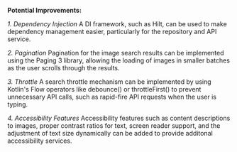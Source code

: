 **Potential Improvements:**

_1. Dependency Injection_
  A DI framework, such as Hilt, can be used to make dependency management easier, particularly for the repository and API service. 

_2. Pagination_
  Pagination for the image search results can be implemented using the Paging 3 library, allowing the loading of images in smaller batches as the user scrolls through the results.

_3. Throttle_
  A search throttle mechanism can be implemented by using Kotlin's Flow operators like debounce() or throttleFirst() to prevent unnecessary API calls, such as rapid-fire API requests when the user is typing.  

_4. Accessibility Features_
  Accessibility features such as content descriptions to images, proper contrast ratios for text, screen reader support, and the adjustment of text size dynamically can be added to provide additonal accessibility services.

